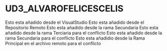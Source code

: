 # UD3_ALVAROFELICESCELIS
Esto esta añadido desde el VisualStudio
Esto esta añadido desde el Repositorio Remoto
Esto esta añadido desde la rama Secundaria
Esto esta añadido desde la rama Terciaria para el conflicto
Esto esta añadido desde la rama Secundaria para el conflicto
Esto esta añadidio desde la Rama Principal en el archivo remoto para el conflicto

